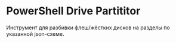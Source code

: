 # PowerShell Drive Partititor

Инструмент для разбивки флеш/жёстких дисков на разделы по указанной json-схеме.
